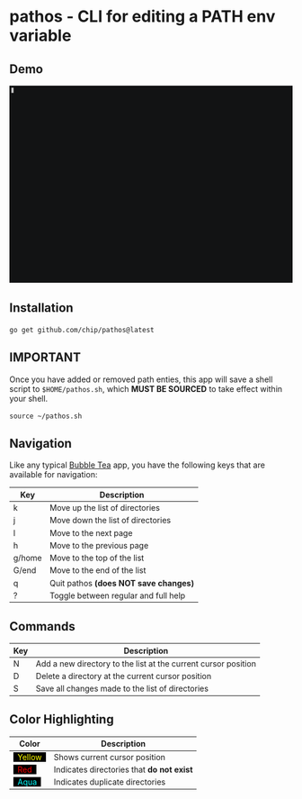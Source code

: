# pathos - CLI for editing a PATH env variable

## Demo

![pathos DEMO](assets/demo.gif "pathos DEMO")

## Installation
    go get github.com/chip/pathos@latest

## IMPORTANT

Once you have added or removed path enties, this app will save a shell script
to `$HOME/pathos.sh`, which **MUST BE SOURCED** to take effect within your
shell.

    source ~/pathos.sh

## Navigation

Like any typical [Bubble Tea](https://github.com/charmbracelet/bubbletea) app,
you have the following keys that are available for navigation:

Key | Description
---|---
k | Move up the list of directories
j | Move down the list of directories
l | Move to the next page
h | Move to the previous page
g/home | Move to the top of the list
G/end | Move to the end of the list
q | Quit pathos **(does NOT save changes)**
? | Toggle between regular and full help

## Commands

Key | Description
---|---
N | Add a new directory to the list at the current cursor position
D | Delete a directory at the current cursor position
S | Save all changes made to the list of directories

## Color Highlighting

Color | Description
---|---
<span style="background-color:black"> &nbsp; <span style="color:yellow">Yellow</span> &nbsp; </span> | Shows current cursor position</span>
<span style="background-color:black"> &nbsp; <span style="color:red">Red</span> &nbsp; </span> | Indicates directories that **do not exist**
<span style="background-color:black"> &nbsp; <span style="color:aqua">Aqua</span> &nbsp; </span> | Indicates duplicate directories
